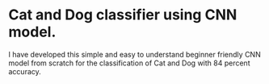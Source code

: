 # Cat and Dog classifier using CNN model.
I have developed this simple and easy to understand beginner friendly CNN model from scratch for the classification of Cat and Dog with 84 percent accuracy.
